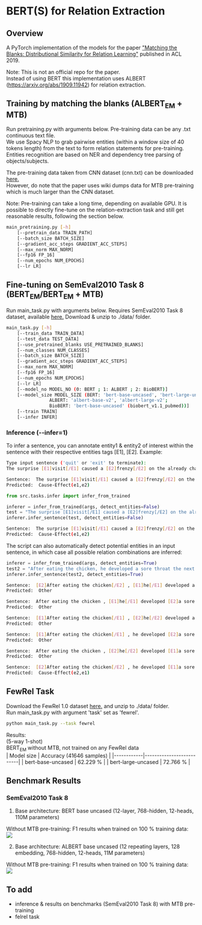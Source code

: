 # BERT(S) for Relation Extraction

## Overview
A PyTorch implementation of the models for the paper ["Matching the Blanks: Distributional Similarity for Relation Learning"](https://arxiv.org/pdf/1906.03158.pdf) published in ACL 2019.  

Note: This is not an official repo for the paper.  
Instead of using BERT this implementation uses ALBERT (https://arxiv.org/abs/1909.11942) for relation extraction.

## Training by matching the blanks (ALBERT<sub>EM</sub> + MTB)
Run pretraining.py with arguments below. Pre-training data can be any .txt continuous text file.  
We use Spacy NLP to grab pairwise entities (within a window size of 40 tokens length) from the text to form relation statements for pre-training. Entities recognition are based on NER and dependency tree parsing of objects/subjects.  

The pre-training data taken from CNN dataset (cnn.txt) can be downloaded [here.](https://drive.google.com/file/d/1aMiIZXLpO7JF-z_Zte3uH7OCo4Uk_0do/view?usp=sharing)   
However, do note that the paper uses wiki dumps data for MTB pre-training which is much larger than the CNN dataset.   

Note: Pre-training can take a long time, depending on available GPU. It is possible to directly fine-tune on the relation-extraction task and still get reasonable results, following the section below.  

```bash
main_pretraining.py [-h] 
	[--pretrain_data TRAIN_PATH] 
	[--batch_size BATCH_SIZE]
	[--gradient_acc_steps GRADIENT_ACC_STEPS]
	[--max_norm MAX_NORM]
	[--fp16 FP_16]  
	[--num_epochs NUM_EPOCHS]
	[--lr LR]
```

## Fine-tuning on SemEval2010 Task 8 (BERT<sub>EM</sub>/BERT<sub>EM</sub> + MTB)
Run main_task.py with arguments below. Requires SemEval2010 Task 8 dataset, available [here.](https://github.com/sahitya0000/Relation-Classification/blob/master/corpus/SemEval2010_task8_all_data.zip) Download & unzip to ./data/ folder.

```bash
main_task.py [-h] 
	[--train_data TRAIN_DATA]
	[--test_data TEST_DATA]
	[--use_pretrained_blanks USE_PRETRAINED_BLANKS]
	[--num_classes NUM_CLASSES] 
	[--batch_size BATCH_SIZE]
	[--gradient_acc_steps GRADIENT_ACC_STEPS]
	[--max_norm MAX_NORM]
	[--fp16 FP_16]  
	[--num_epochs NUM_EPOCHS]
	[--lr LR]
	[--model_no MODEL_NO (0: BERT ; 1: ALBERT ; 2: BioBERT)]  
	[--model_size MODEL_SIZE (BERT: 'bert-base-uncased', 'bert-large-uncased';   
				ALBERT: 'albert-base-v2', 'albert-large-v2';   
				BioBERT: 'bert-base-uncased' (biobert_v1.1_pubmed))]    
	[--train TRAIN]
	[--infer INFER]
```

### Inference (--infer=1)
To infer a sentence, you can annotate entity1 & entity2 of interest within the sentence with their respective entities tags [E1], [E2]. 
Example:
```bash
Type input sentence ('quit' or 'exit' to terminate):
The surprise [E1]visit[/E1] caused a [E2]frenzy[/E2] on the already chaotic trading floor.

Sentence:  The surprise [E1]visit[/E1] caused a [E2]frenzy[/E2] on the already chaotic trading floor.
Predicted:  Cause-Effect(e1,e2) 
```

```python
from src.tasks.infer import infer_from_trained

inferer = infer_from_trained(args, detect_entities=False)
test = "The surprise [E1]visit[/E1] caused a [E2]frenzy[/E2] on the already chaotic trading floor."
inferer.infer_sentence(test, detect_entities=False)
```
```bash
Sentence:  The surprise [E1]visit[/E1] caused a [E2]frenzy[/E2] on the already chaotic trading floor.
Predicted:  Cause-Effect(e1,e2) 
```

The script can also automatically detect potential entities in an input sentence, in which case all possible relation combinations are inferred:
```python
inferer = infer_from_trained(args, detect_entities=True)
test2 = "After eating the chicken, he developed a sore throat the next morning."
inferer.infer_sentence(test2, detect_entities=True)
```
```bash
Sentence:  [E2]After eating the chicken[/E2] , [E1]he[/E1] developed a sore throat the next morning .
Predicted:  Other 

Sentence:  After eating the chicken , [E1]he[/E1] developed [E2]a sore throat[/E2] the next morning .
Predicted:  Other 

Sentence:  [E1]After eating the chicken[/E1] , [E2]he[/E2] developed a sore throat the next morning .
Predicted:  Other 

Sentence:  [E1]After eating the chicken[/E1] , he developed [E2]a sore throat[/E2] the next morning .
Predicted:  Other 

Sentence:  After eating the chicken , [E2]he[/E2] developed [E1]a sore throat[/E1] the next morning .
Predicted:  Other 

Sentence:  [E2]After eating the chicken[/E2] , he developed [E1]a sore throat[/E1] the next morning .
Predicted:  Cause-Effect(e2,e1) 
```

## FewRel Task
Download the FewRel 1.0 dataset [here.](https://drive.google.com/drive/folders/1ljobnuzxStFQJSlN4ZHMcMhZtEYaRAHy?usp=sharing) and unzip to ./data/ folder.  
Run main_task.py with argument 'task' set as 'fewrel'.
```bash
python main_task.py --task fewrel
```
Results:  
(5-way 1-shot)  
BERT<sub>EM</sub> without MTB, not trained on any FewRel data  
| Model size | Accuracy (41646 samples) |
|------------|--------------------------|
| bert-base-uncased  | 62.229 %         |
| bert-large-uncased | 72.766 %         |


## Benchmark Results

### SemEval2010 Task 8
1) Base architecture: BERT base uncased (12-layer, 768-hidden, 12-heads, 110M parameters)

Without MTB pre-training: F1 results when trained on 100 % training data:
![](https://github.com/plkmo/BERT-Relation-Extraction/blob/master/results/CNN/task_test_f1_vs_epoch_0.png) 


2) Base architecture: ALBERT base uncased (12 repeating layers, 128 embedding, 768-hidden, 12-heads, 11M parameters)  

Without MTB pre-training: F1 results when trained on 100 % training data:
![](https://github.com/plkmo/BERT-Relation-Extraction/blob/master/results/CNN/task_test_f1_vs_epoch_1.png) 

## To add
- inference & results on benchmarks (SemEval2010 Task 8) with MTB pre-training
- felrel task

